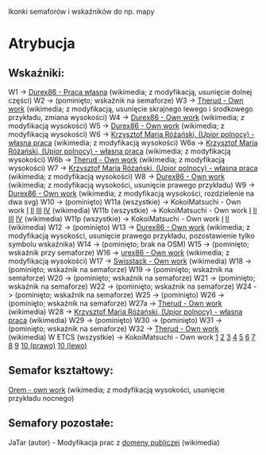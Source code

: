 Ikonki semaforów i wskaźników do np. mapy

# Atrybucja

## Wskaźniki: 
W1 -> [Durex86 - Praca własna](https://commons.wikimedia.org/wiki/File:W_1_Wska%C5%BAnik_usytuowania.svg) (wikimedia; z modyfikacją, usunięcie dolnej części)
W2 -> (pominięto; wskaźnik na semaforze)
W3 -> [Therud - Own work](https://commons.wikimedia.org/wiki/File:PKP-W3-Wska%C5%BAnikUniewa%C5%BCnienia.svg) (wikimedia; z modyfikacją, usunięcie skrajnego lewego i środkowego przykładu, zmiana wysokości)
W4 -> [Durex86 - Own work](https://commons.wikimedia.org/wiki/File:W_4_Wska%C5%BAnik_zatrzymania.svg) (wikimedia; z modyfikacją wysokości)
W5 -> [Durex86 - Own work](https://commons.wikimedia.org/wiki/File:W_5_Wska%C5%BAnik_przetaczania.svg) (wikimedia; z modyfikacją wysokości)
W6 -> [Krzysztof Maria Różański, (Upior polnocy) - własna praca](https://commons.wikimedia.org/wiki/File:W_6_Wska%C5%BAnik_ostrzegania.svg) (wikimedia; z modyfikacją wysokości)
W6a -> [Krzysztof Maria Różański, (Upior polnocy) - własna praca](https://commons.wikimedia.org/wiki/File:W_6a_Wska%C5%BAnik_ostrzegania.svg) (wikimedia; z modyfikacją wysokości)
W6b -> [Therud - Own work](https://commons.wikimedia.org/wiki/File:W_6b_Wska%C5%BAnik_ostrzegania.svg) (wikimedia; z modyfikacją wysokości)
W7 -> [Krzysztof Maria Różański, (Upior polnocy) - własna praca](https://commons.wikimedia.org/wiki/File:W_7_Wska%C5%BAnik_ostrzegania.svg) (wikimedia; z modyfikacją wysokości)
W8 -> [Durex86 - Own work](https://commons.wikimedia.org/wiki/File:W_8_Wska%C5%BAnik_ograniczenia_pr%C4%99dko%C5%9Bci.svg) (wikimedia; z modyfikacją wysokości, usunięcie prawego przykładu)
W9 -> [Durex86 - Own work](https://commons.wikimedia.org/wiki/File:W_9_Wska%C5%BAnik_odcinka_ograniczonej_pr%C4%99dko%C5%9Bci.svg) (wikimedia; z modyfikacją wysokości, rozdzielenie na dwa svg)
W10 -> (pominięto)
W11a (wszystkie) -> KokoiMatsuchi - Own work [I](https://commons.wikimedia.org/wiki/File:W11a_-_I.svg) [II](https://commons.wikimedia.org/wiki/File:W11a_-_II.svg) [III](https://commons.wikimedia.org/wiki/File:W11a_-_III.svg) [IV](https://commons.wikimedia.org/wiki/File:W11a_-_IIII.svg) (wikimedia)
W11b (wszystkie) -> KokoiMatsuchi - Own work [I](https://commons.wikimedia.org/wiki/File:W11b_-_I.svg) [II](https://commons.wikimedia.org/wiki/File:W11b_-_II.svg) [III](https://commons.wikimedia.org/wiki/File:W11b_-_III.svg) [IV](https://commons.wikimedia.org/wiki/File:W11b_-_IIII.svg) (wikimedia)
W11p (wszystkie) -> KokoiMatsuchi - Own work [I](https://commons.wikimedia.org/wiki/File:W11p_-_I.svg) [II](https://commons.wikimedia.org/wiki/File:W11p_-_II.svg) (wikimedia)
W12 -> (pominięto)
W13 -> [Durex86 - Own work](https://commons.wikimedia.org/wiki/File:W_13_Wska%C5%BAnik_torowy.svg) (wikimedia; z modyfikacją wysokości, usunięcie prawego przykładu, pozostawienie tylko symbolu wskaźnika)
W14 -> (pominięto; brak na OSM)
W15 -> (pominięto; wskaźnik przy semaforze)
W16 -> [urex86 - Own work](https://commons.wikimedia.org/wiki/File:W_16_Wska%C5%BAnik_przystanku_osobowego.svg) (wikimedia; z modyfikacją wysokości)
W17 -> [Swisstack - Own work](https://commons.wikimedia.org/wiki/File:W_17_Wska%C5%BAnik_ukresu.svg) (wikimedia)
W18 -> (pominięto; wskaźnik na semaforze)
W19 -> (pominięto; wskaźnik na semaforze)
W20 -> (pominięto; wskaźnik na semaforze)
W21 -> (pominięto; wskaźnik na semaforze)
W22 -> (pominięto; wskaźnik na semaforze)
W24 -> (pominięto; wskaźnik na semaforze)
W25 -> (pominięto)
W26 -> (pominięto; wskaźnik na semaforze)
W27a -> [Therud - Own work](https://commons.wikimedia.org/wiki/File:W_27_Wska%C5%BAnik_zmiany_pr%C4%99dko%C5%9Bci.svg) (wikimedia)
W28 -> [Krzysztof Maria Różański, (Upior polnocy) - własna praca](https://commons.wikimedia.org/wiki/File:W_28_Wska%C5%BAnik_kana%C5%82u_radiowego.svg) (wikimedia)
W29 -> (pominięto)
W30 -> (pominięto)
W31 -> (pominięto; wskaźnik na semaforze)
W32 -> [Therud - Own work](https://commons.wikimedia.org/wiki/File:W_32_Wska%C5%BAnik_kasowania.svg) (wikimedia)
W ETCS (wszystkie) -> KokoiMatsuchi - Own work [1](https://commons.wikimedia.org/wiki/File:Wska%C5%BAnik_W_ETCS_1.svg) [2](https://commons.wikimedia.org/wiki/File:Wska%C5%BAnik_W_ETCS_2.svg) [3](https://commons.wikimedia.org/wiki/File:Wska%C5%BAnik_W_ETCS_3.svg) [4](https://commons.wikimedia.org/wiki/File:Wska%C5%BAnik_W_ETCS_4.svg) [5](https://commons.wikimedia.org/wiki/File:Wska%C5%BAnik_W_ETCS_5.svg) [6](https://commons.wikimedia.org/wiki/File:Wska%C5%BAnik_W_ETCS_6.svg) [7](https://commons.wikimedia.org/wiki/File:Wska%C5%BAnik_W_ETCS_7.svg) [8](https://commons.wikimedia.org/wiki/File:Wska%C5%BAnik_W_ETCS_8.svg) [9](https://commons.wikimedia.org/wiki/File:Wska%C5%BAnik_W_ETCS_9.svg) [10 (prawo)](https://commons.wikimedia.org/wiki/File:Wska%C5%BAnik_W_ETCS_10_-_prawo.svg) [10 (lewo)](https://commons.wikimedia.org/wiki/File:Wska%C5%BAnik_W_ETCS_10_-_lewo.svg)

## Semafor kształtowy: 
[Orem - own work](https://commons.wikimedia.org/wiki/File:PKP_Sr1.svg) (wikimedia; z modyfikacją wysokości, usunięcie przykładu nocnego) 

## Semafory pozostałe: 
JaTar (autor) - Modyfikacja prac z [domeny publiczej](https://commons.wikimedia.org/wiki/Category:Sygnalizatory_SVG) (wikimedia)
